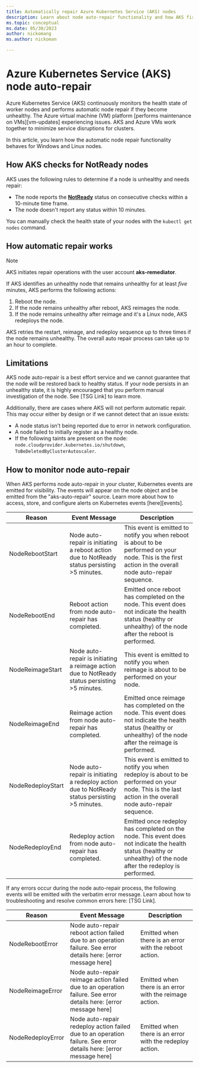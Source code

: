 ```yaml
---
title: Automatically repair Azure Kubernetes Service (AKS) nodes 
description: Learn about node auto-repair functionality and how AKS fixes broken worker nodes.
ms.topic: conceptual
ms.date: 05/30/2023
author: nickomang
ms.author: nickoman

---
```


# Azure Kubernetes Service (AKS) node auto-repair

Azure Kubernetes Service (AKS) continuously monitors the health state of worker nodes and performs automatic node repair if they become unhealthy. The Azure virtual machine (VM) platform [performs maintenance on VMs][vm-updates] experiencing issues. AKS and Azure VMs work together to minimize service disruptions for clusters.

In this article, you learn how the automatic node repair functionality behaves for Windows and Linux nodes.

## How AKS checks for NotReady nodes

AKS uses the following rules to determine if a node is unhealthy and needs repair:

* The node reports the [**NotReady**](https://kubernetes.io/docs/reference/node/node-status/#condition) status on consecutive checks within a 10-minute time frame.
* The node doesn't report any status within 10 minutes.

You can manually check the health state of your nodes with the `kubectl get nodes` command.

## How automatic repair works

> [!NOTE]
> AKS initiates repair operations with the user account **aks-remediator**.

If AKS identifies an unhealthy node that remains unhealthy for at least *five* minutes, AKS performs the following actions:

1. Reboot the node.
2. If the node remains unhealthy after reboot, AKS reimages the node.
3. If the node remains unhealthy after reimage and it's a Linux node, AKS redeploys the node.

AKS retries the restart, reimage, and redeploy sequence up to three times if the node remains unhealthy. The overall auto repair process can take up to an hour to complete. 

## Limitations
AKS node auto-repair is a best effort service and we cannot guarantee that the node will be restored back to healthy status. If your node persists in an unhealthy state, it is highly encouraged that you perform manual investigation of the node. See [TSG Link] to learn more.

Additionally, there are cases where AKS will not perform automatic repair. This may occur either by design or if we cannot detect that an issue exists:

* A node status isn't being reported due to error in network configuration.
* A node failed to initially register as a healthy node.
* If the following taints are present on the node: `node.cloudprovider.kubernetes.io/shutdown`, `ToBeDeletedByClusterAutoscaler`.

## How to monitor node auto-repair
When AKS performs node auto-repair in your cluster, Kubernetes events are emitted for visibility. The events will appear on the node object and be emitted from the "aks-auto-repair" source. Learn more about how to access, store, and configure alerts on Kubernetes events [here][events].

| Reason | Event Message | Description |
| --- | --- | --- |
| NodeRebootStart | Node auto-repair is initiating a reboot action due to NotReady status persisting >5 minutes. | This event is emitted to notify you when reboot is about to be performed on your node. This is the first action in the overall node auto-repair sequence. |
| NodeRebootEnd | Reboot action from node auto-repair has completed. | Emitted once reboot has completed on the node. This event does not indicate the health status (healthy or unhealthy) of the node after the reboot is performed. |
| NodeReimageStart | Node auto-repair is initiating a reimage action due to NotReady status persisting >5 minutes. | This event is emitted to notify you when reimage is about to be performed on your node. |
| NodeReimageEnd | Reimage action from node auto-repair has completed. | Emitted once reimage has completed on the node. This event does not indicate the health status (healthy or unhealthy) of the node after the reimage is performed. |
| NodeRedeployStart | Node auto-repair is initiating a redeploy action due to NotReady status persisting >5 minutes. | This event is emitted to notify you when redeploy is about to be performed on your node. This is the last action in the overall node auto-repair sequence. |
| NodeRedeployEnd | Redeploy action from node auto-repair has completed. | Emitted once redeploy has completed on the node. This event does not indicate the health status (healthy or unhealthy) of the node after the redeploy is performed. |

If any errors occur during the node auto-repair process, the following events will be emitted with the verbatim error message. Learn about how to troubleshooting and resolve common errors here: [TSG Link].

| Reason | Event Message | Description |
| --- | --- | --- |
| NodeRebootError | Node auto-repair reboot action failed due to an operation failure. See error details here: [error message here] | Emitted when there is an error with the reboot action. |
| NodeReimageError | Node auto-repair reimage action failed due to an operation failure. See error details here: [error message here] | Emitted when there is an error with the reimage action. |
| NodeRedeployError | Node auto-repair redeploy action failed due to an operation failure. See error details here: [error message here] | Emitted when there is an error with the redeploy action. |
